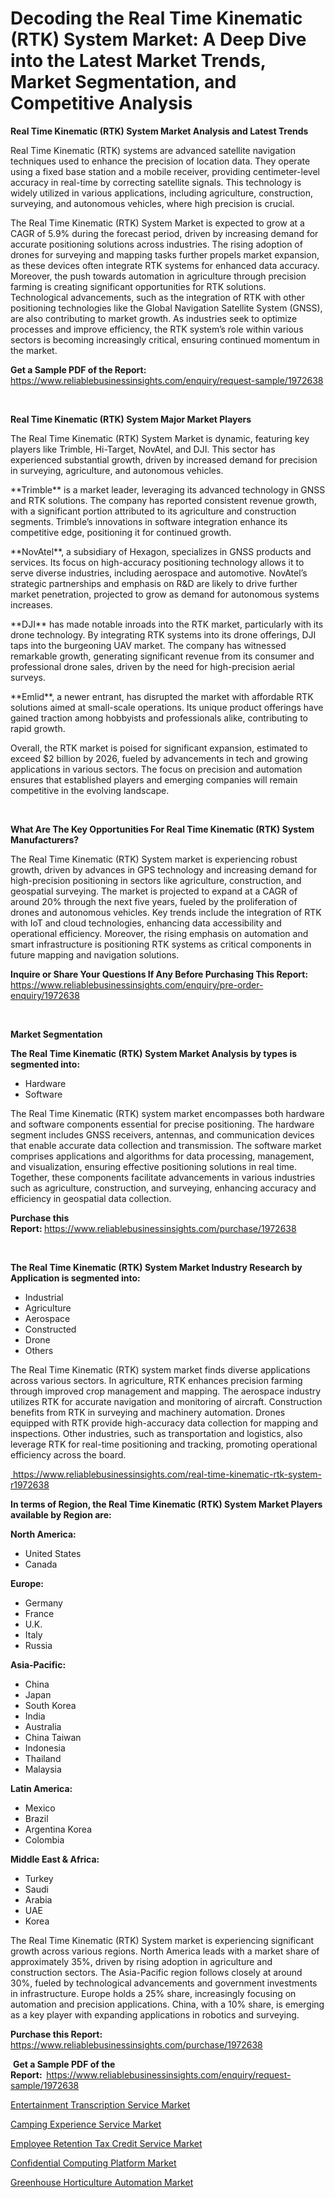 <p><h1>Decoding the Real Time Kinematic (RTK) System Market: A Deep Dive into the Latest Market Trends, Market Segmentation, and Competitive Analysis</h1></p><p><strong>Real Time Kinematic (RTK) System Market Analysis and Latest Trends</strong></p>
<p><p>Real Time Kinematic (RTK) systems are advanced satellite navigation techniques used to enhance the precision of location data. They operate using a fixed base station and a mobile receiver, providing centimeter-level accuracy in real-time by correcting satellite signals. This technology is widely utilized in various applications, including agriculture, construction, surveying, and autonomous vehicles, where high precision is crucial.</p><p>The Real Time Kinematic (RTK) System Market is expected to grow at a CAGR of 5.9% during the forecast period, driven by increasing demand for accurate positioning solutions across industries. The rising adoption of drones for surveying and mapping tasks further propels market expansion, as these devices often integrate RTK systems for enhanced data accuracy. Moreover, the push towards automation in agriculture through precision farming is creating significant opportunities for RTK solutions. Technological advancements, such as the integration of RTK with other positioning technologies like the Global Navigation Satellite System (GNSS), are also contributing to market growth. As industries seek to optimize processes and improve efficiency, the RTK system’s role within various sectors is becoming increasingly critical, ensuring continued momentum in the market.</p></p>
<p><strong>Get a Sample PDF of the Report:&nbsp;</strong> <a href="https://www.reliablebusinessinsights.com/enquiry/request-sample/1972638?utm_campaign=1138&utm_medium=2&utm_source=Github&utm_content=ia&utm_term=11032025&utm_id=real-time-kinematic-rtk-system">https://www.reliablebusinessinsights.com/enquiry/request-sample/1972638</a></p>
<p>&nbsp;</p>
<p><strong>Real Time Kinematic (RTK) System Major Market Players</strong></p>
<p><p>The Real Time Kinematic (RTK) System Market is dynamic, featuring key players like Trimble, Hi-Target, NovAtel, and DJI. This sector has experienced substantial growth, driven by increased demand for precision in surveying, agriculture, and autonomous vehicles.</p><p>**Trimble** is a market leader, leveraging its advanced technology in GNSS and RTK solutions. The company has reported consistent revenue growth, with a significant portion attributed to its agriculture and construction segments. Trimble’s innovations in software integration enhance its competitive edge, positioning it for continued growth.</p><p>**NovAtel**, a subsidiary of Hexagon, specializes in GNSS products and services. Its focus on high-accuracy positioning technology allows it to serve diverse industries, including aerospace and automotive. NovAtel’s strategic partnerships and emphasis on R&D are likely to drive further market penetration, projected to grow as demand for autonomous systems increases.</p><p>**DJI** has made notable inroads into the RTK market, particularly with its drone technology. By integrating RTK systems into its drone offerings, DJI taps into the burgeoning UAV market. The company has witnessed remarkable growth, generating significant revenue from its consumer and professional drone sales, driven by the need for high-precision aerial surveys.</p><p>**Emlid**, a newer entrant, has disrupted the market with affordable RTK solutions aimed at small-scale operations. Its unique product offerings have gained traction among hobbyists and professionals alike, contributing to rapid growth. </p><p>Overall, the RTK market is poised for significant expansion, estimated to exceed $2 billion by 2026, fueled by advancements in tech and growing applications in various sectors. The focus on precision and automation ensures that established players and emerging companies will remain competitive in the evolving landscape.</p></p>
<p>&nbsp;</p>
<p><strong>What Are The Key Opportunities For Real Time Kinematic (RTK) System Manufacturers?</strong></p>
<p><p>The Real Time Kinematic (RTK) System market is experiencing robust growth, driven by advances in GPS technology and increasing demand for high-precision positioning in sectors like agriculture, construction, and geospatial surveying. The market is projected to expand at a CAGR of around 20% through the next five years, fueled by the proliferation of drones and autonomous vehicles. Key trends include the integration of RTK with IoT and cloud technologies, enhancing data accessibility and operational efficiency. Moreover, the rising emphasis on automation and smart infrastructure is positioning RTK systems as critical components in future mapping and navigation solutions.</p></p>
<p><strong>Inquire or Share Your Questions If Any Before Purchasing This Report:</strong> <a href="https://www.reliablebusinessinsights.com/enquiry/pre-order-enquiry/1972638?utm_campaign=1138&utm_medium=2&utm_source=Github&utm_content=ia&utm_term=11032025&utm_id=real-time-kinematic-rtk-system">https://www.reliablebusinessinsights.com/enquiry/pre-order-enquiry/1972638</a></p>
<p>&nbsp;</p>
<p><strong>Market Segmentation</strong></p>
<p><strong>The Real Time Kinematic (RTK) System Market Analysis by types is segmented into:</strong></p>
<p><ul><li>Hardware</li><li>Software</li></ul></p>
<p><p>The Real Time Kinematic (RTK) system market encompasses both hardware and software components essential for precise positioning. The hardware segment includes GNSS receivers, antennas, and communication devices that enable accurate data collection and transmission. The software market comprises applications and algorithms for data processing, management, and visualization, ensuring effective positioning solutions in real time. Together, these components facilitate advancements in various industries such as agriculture, construction, and surveying, enhancing accuracy and efficiency in geospatial data collection.</p></p>
<p><strong>Purchase this Report:&nbsp;</strong><a href="https://www.reliablebusinessinsights.com/purchase/1972638?utm_campaign=1138&utm_medium=2&utm_source=Github&utm_content=ia&utm_term=11032025&utm_id=real-time-kinematic-rtk-system">https://www.reliablebusinessinsights.com/purchase/1972638</a></p>
<p>&nbsp;</p>
<p><strong>The Real Time Kinematic (RTK) System Market Industry Research by Application is segmented into:</strong></p>
<p><ul><li>Industrial</li><li>Agriculture</li><li>Aerospace</li><li>Constructed</li><li>Drone</li><li>Others</li></ul></p>
<p><p>The Real Time Kinematic (RTK) system market finds diverse applications across various sectors. In agriculture, RTK enhances precision farming through improved crop management and mapping. The aerospace industry utilizes RTK for accurate navigation and monitoring of aircraft. Construction benefits from RTK in surveying and machinery automation. Drones equipped with RTK provide high-accuracy data collection for mapping and inspections. Other industries, such as transportation and logistics, also leverage RTK for real-time positioning and tracking, promoting operational efficiency across the board.</p></p>
<p><a href="https://www.reliablebusinessinsights.com/real-time-kinematic-rtk-system-r1972638?utm_campaign=1138&utm_medium=2&utm_source=Github&utm_content=ia&utm_term=11032025&utm_id=real-time-kinematic-rtk-system">&nbsp;https://www.reliablebusinessinsights.com/real-time-kinematic-rtk-system-r1972638</a></p>
<p><strong>In terms of Region, the Real Time Kinematic (RTK) System Market Players available by Region are:</strong></p>
<p>
    <p> <strong> North America: </strong>
        <ul>
            <li>United States</li>
            <li>Canada</li>
        </ul>
        </p> 
    <p> <strong> Europe: </strong>
        <ul>
            <li>Germany</li>
            <li>France</li>
            <li>U.K.</li>
            <li>Italy</li>
            <li>Russia</li>
        </ul>
        </p> 
    <p> <strong> Asia-Pacific: </strong>
        <ul>
            <li>China</li>
            <li>Japan</li>
            <li>South Korea</li>
            <li>India</li>
            <li>Australia</li>
            <li>China Taiwan</li>
            <li>Indonesia</li>
            <li>Thailand</li>
            <li>Malaysia</li>
        </ul>
        </p> 
    <p> <strong> Latin America: </strong>
        <ul>
            <li>Mexico</li>
            <li>Brazil</li>
            <li>Argentina Korea</li>
            <li>Colombia</li>
        </ul>
        </p> 
    <p> <strong> Middle East & Africa: </strong>
        <ul>
            <li>Turkey</li>
            <li>Saudi</li>
            <li>Arabia</li>
            <li>UAE</li>
            <li>Korea</li>
        </ul>
    </p>
    </p>
<p><p>The Real Time Kinematic (RTK) System market is experiencing significant growth across various regions. North America leads with a market share of approximately 35%, driven by rising adoption in agriculture and construction sectors. The Asia-Pacific region follows closely at around 30%, fueled by technological advancements and government investments in infrastructure. Europe holds a 25% share, increasingly focusing on automation and precision applications. China, with a 10% share, is emerging as a key player with expanding applications in robotics and surveying.</p></p>
<p><strong>Purchase this Report: </strong><a href="https://www.reliablebusinessinsights.com/purchase/1972638?utm_campaign=1138&utm_medium=2&utm_source=Github&utm_content=ia&utm_term=11032025&utm_id=real-time-kinematic-rtk-system">https://www.reliablebusinessinsights.com/purchase/1972638</a></p>
<p>&nbsp;<strong>Get a Sample PDF of the Report:&nbsp;&nbsp;</strong><a href="https://www.reliablebusinessinsights.com/enquiry/request-sample/1972638?utm_campaign=1138&utm_medium=2&utm_source=Github&utm_content=ia&utm_term=11032025&utm_id=real-time-kinematic-rtk-system">https://www.reliablebusinessinsights.com/enquiry/request-sample/1972638</a></p>
<p><strong></strong></p>
<p><p><a href="https://github.com/stunzkocotpv/Market-Research-Report-List-1/blob/main/entertainment-transcription-service-market.md?utm_campaign=1138&utm_medium=2&utm_source=Github&utm_content=ia&utm_term=11032025&utm_id=real-time-kinematic-rtk-system">Entertainment Transcription Service Market</a></p><p><a href="https://github.com/hatlepigna2s/Market-Research-Report-List-1/blob/main/camping-experience-service-market.md?utm_campaign=1138&utm_medium=2&utm_source=Github&utm_content=ia&utm_term=11032025&utm_id=real-time-kinematic-rtk-system">Camping Experience Service Market</a></p><p><a href="https://github.com/iwanesucices/Market-Research-Report-List-1/blob/main/employee-retention-tax-credit-service-market.md?utm_campaign=1138&utm_medium=2&utm_source=Github&utm_content=ia&utm_term=11032025&utm_id=real-time-kinematic-rtk-system">Employee Retention Tax Credit Service Market</a></p><p><a href="https://github.com/snapetylerho/Market-Research-Report-List-1/blob/main/confidential-computing-platform-market.md?utm_campaign=1138&utm_medium=2&utm_source=Github&utm_content=ia&utm_term=11032025&utm_id=real-time-kinematic-rtk-system">Confidential Computing Platform Market</a></p><p><a href="https://github.com/wantadhagino/Market-Research-Report-List-1/blob/main/greenhouse-horticulture-automation-market.md?utm_campaign=1138&utm_medium=2&utm_source=Github&utm_content=ia&utm_term=11032025&utm_id=real-time-kinematic-rtk-system">Greenhouse Horticulture Automation Market</a></p></p>